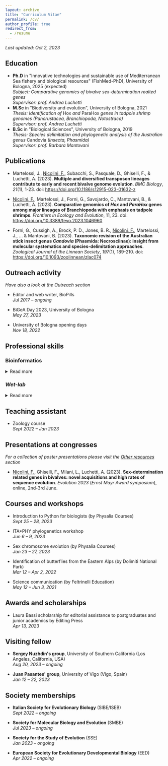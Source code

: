 ```yaml
---
layout: archive
title: "Curriculum Vitae"
permalink: /cv/
author_profile: true
redirect_from:
  - /resume
---
```


*Last updated: Oct 2, 2023*

## Education

* **Ph.D** in "Innovative technologies and sustainable use of Mediterranean Sea fishery and biological resources" (FishMed-PhD), University of Bologna, 2025 (expected)\
*Subject: Comparative genomics of bivalve sex-determination realted genes*\
*Supervisor: prof. Andrea Luchetti*
* **M.Sc** in "Biodiversity and evolution", University of Bologna, 2021\
*Thesis: Identification of* Hox *and* ParaHox *genes in tadpole shrimp genomes (Pancrustacea, Branchiopoda, Notostraca)*\
*Supervisor: prof. Andrea Luchetti*
* **B.Sc** in "Biological Sciences", University of Bologna, 2019\
*Thesis: Species delimitation and phylogenetic analysis of the Australian genus* Candovia *(Insecta, Phasmida)*\
*Supervisor: prof. Barbara Mantovani*

## Publications

* Martelossi, J., <ins>Nicolini, F.</ins>, Subacchi, S., Pasquale, D., Ghiselli, F., & Luchetti, A. (2023). **Multiple and diversified transposon lineages contribute to early and recent bivalve genome evolution**. *BMC Biology*, *21*(1), 1-23. doi: https://doi.org/10.1186/s12915-023-01632-z

* <ins>Nicolini, F.</ins>, Martelossi, J., Forni, G., Savojardo, C., Mantovani, B., & Luchetti, A. (2023). **Comparative genomics of *Hox* and *ParaHox* genes among major lineages of Branchiopoda with emphasis on tadpole shrimps**. *Frontiers in Ecology and Evolution*, 11, 23. doi: https://doi.org/10.3389/fevo.2023.1046960

* Forni, G., Cussigh, A., Brock, P. D., Jones, B. R., <ins>Nicolini, F.</ins>, Martelossi, J., ... & Mantovani, B. (2023). **Taxonomic revision of the Australian stick insect genus *Candovia* (Phasmida: Necrosciinae): insight from molecular systematics and species-delimitation approaches**. *Zoological Journal of the Linnean Society*, *197*(1), 189-210. doi: https://doi.org/10.1093/zoolinnean/zlac074

## Outreach activity

*Have also a look at the [Outreach](/outreach/) section*
* Editor and web writer, BioPills\
  *Jul 2017 – ongoing*

* BiGeA Day 2023, University of Bologna\
  *May 27, 2023*

* University of Bologna opening days\
  *Nov 18, 2022*

## Professional skills

### Bioinformatics

<details>
  <summary>Read more</summary>

* *Programming and command languages*
  * <code>bash</code>
  * <code>R</code>
  * <code>python3</code>

* *Phylogenetics*
  * ML phylogenetic analysis ([<code>IQTREE</code>](https://github.com/iqtree/iqtree2), [<code>RAxML-NG</code>](https://github.com/amkozlov/raxml-ng), [<code>FastTree</code>](http://www.microbesonline.org/fasttree/))
  * Bayesian phylogenetic analysis ([<code>MrBayes</code>](https://nbisweden.github.io/MrBayes/), [<code>PhyloBayes</code>](http://www.atgc-montpellier.fr/phylobayes/))
  * Global alignment tools ([<code>MAFFT</code>](https://mafft.cbrc.jp/alignment/software/), [<code>MUSCLE</code>](https://github.com/rcedgar/muscle), [<code>Clustal Omega</code>](http://www.clustal.org/omega/), [<code>trimAl</code>](http://trimal.cgenomics.org/), [<code>GBlocks</code>](https://home.cc.umanitoba.ca/~psgendb/doc/Castresana/Gblocks_documentation.html))
  * Tree calibration ([<code>lsd2</code>](https://github.com/tothuhien/lsd2), [<code>MCMCTree</code>](http://abacus.gene.ucl.ac.uk/software/paml.html))
  * Tree decomposition ([<code>DISCO</code>](https://github.com/JSdoubleL/DISCO))

* *Comparative genomics*
  * Orthology inference ([<code>OrthoFinder</code>](https://github.com/davidemms/OrthoFinder), [<code>Possvm</code>](https://github.com/xgrau/possvm-orthology), [<code>TOGA</code>](https://github.com/hillerlab/TOGA))
  * Gene annotation ([<code>BLAST</code>](https://github.com/ncbi/blast_plus_docs), [<code>DIAMOND</code>](https://github.com/bbuchfink/diamond), [<code>HMMER</code>](https://github.com/EddyRivasLab/hmmer), [<code>InterProScan</code>](https://github.com/ebi-pf-team/interproscan), [<code>tRNAscan-SE</code>](https://github.com/UCSC-LoweLab/tRNAscan-SE))
  * Genome quality assessment ([<code>BUSCO</code>](https://busco.ezlab.org/))
  * Molecular evolution ([<code>PAML</code>](http://abacus.gene.ucl.ac.uk/software/paml.html), [<code>HyPhy</code>](http://hyphy.org/), [<code>BASE</code>](https://github.com/for-giobbe/BASE), [<code>RRTree</code>](https://github.com/mrrlab/RRTree))
  * Gene macro-synteny ([<code>MCScanX</code>](https://github.com/wyp1125/MCScanX)/[<code>JCVI</code>](https://github.com/tanghaibao/jcvi))
  * Detection of sex-related loci ([<code>SEX-DETector</code>](https://gitlab.in2p3.fr/sex-det-family/sex-detector), [<code>SDpop</code>](https://gitlab.in2p3.fr/sex-det-family/sdpop))
  * Other ([<code>AGAT</code>](https://github.com/NBISweden/AGAT))

* *Mitogenomics*
  * Mitogenome assembly and annotation ([<code>MitoHiFi</code>](https://github.com/marcelauliano/MitoHiFi), [<code>MitoFinder</code>](https://github.com/RemiAllio/MitoFinder), [<code>mitoRNA</code>](https://github.com/RemiAllio/MitoFinder))

* *Read manipulation*
  * Raw reads quality check ([<code>FastQC</code>](https://github.com/trinityrnaseq/trinityrnaseq/wiki), [<code>MultiQC</code>](https://multiqc.info/))
  * Read trimming ([<code>trimmomatic</code>](https://github.com/usadellab/Trimmomatic))
  * Read mapping and filtering ([<code>Bowtie2</code>](https://github.com/BenLangmead/bowtie2), [<code>STAR</code>](https://github.com/alexdobin/STAR), [<code>TEtranscripts</code>](https://github.com/mhammell-laboratory/TEtranscripts), [<code>samtools</code>](https://github.com/samtools/samtools))

* *Transcriptomics*
  * De-novo transcriptome assembly ([<code>Trinity</code>](https://github.com/trinityrnaseq/trinityrnaseq/wiki))
  * Gene differential expression ([<code>NOISeq</code>](https://www.bioconductor.org/packages/release/bioc/html/NOISeq.html), [<code>DESeq2</code>](https://bioconductor.org/packages/release/bioc/html/DESeq2.html), [<code>maSigPro</code>](https://www.bioconductor.org/packages/release/bioc/html/maSigPro.html), [<code>topGO</code>](https://bioconductor.org/packages/release/bioc/html/topGO.html))

</details>

### *Wet-lab*

<details>
  <summary>Read more</summary>

* Metaphase-plate chromosome preparation
* Total DNA extraction
* PCR

</details>


## Teaching assistant

* Zoology course\
  *Sept 2022 – Jan 2023*

## Presentations at congresses

*For a collection of poster presentations please visit the [Other resources](/resources/) section*

* <ins>Nicolini, F.</ins>, Ghiselli, F., Milani, L., Luchetti, A. (2023). **Sex-determination related genes in bivalves: novel acquisitions and high rates of sequence evolution**. *Evolution 2023* (*Ernst Mayr Award symposium*), online, 2nd-3rd June.

## Courses and workshops

* Introduction to Python for biologists (by Physalia Courses)\
  *Sept 25 – 28, 2023*

* ITA\*PHY phylogenetics workshop\
  *Jun 6 – 9, 2023*

* Sex chromosome evolution (by Physalia Courses)\
  *Jan 23 – 27, 2023*

* Identification of butterflies from the Eastern Alps (by Dolimiti National Park)\
  *Mar 12 – Apr 2, 2022*

* Science communication (by Feltrinelli Education)\
  *May 12 – Jun 3, 2021*

## Awards and scholarships

* Laura Bassi scholarship for editorial assistance to postgraduates and junior academics by Editing
Press\
  *Apr 13, 2023*

## Visiting fellow

* **Sergey Nuzhdin's group**, University of Southern California (Los Angeles, California, USA)\
  *Aug 20, 2023 – ongoing*

* **Juan Pasantes' group**, University of Vigo (Vigo, Spain)\
  *Jan 12 – 22, 2023*


## Society memberships

* **Italian Society for Evolutionary Biology** (SIBE/ISEB)\
  *Sept 2022 – ongoing*

* **Society for Molecular Biology and Evolution** (SMBE)\
  *Jul 2023 – ongoing*

* **Society for the Study of Evolution** (SSE)\
  *Jan 2023 – ongoing*

* **European Society for Evolutionary Developmental Biology** (EED)\
  *Apr 2022 – ongoing*